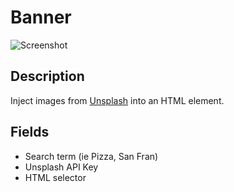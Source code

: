 # Banner

![Screenshot](https://github.com/optimizely/extension-library/blob/master/Extensions/Editor%20Extensions/Unsplash%20Photo%20Finder/screenshot.png)

## Description

Inject images from [Unsplash](https://unsplash.com/) into an HTML element.

## Fields

* Search term (ie Pizza, San Fran)
* Unsplash API Key
* HTML selector

